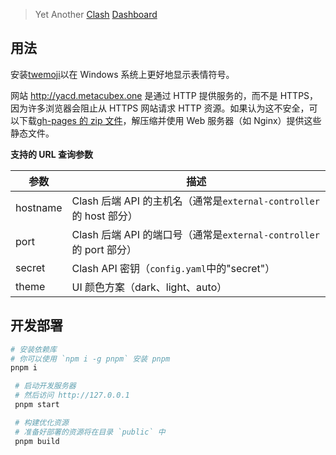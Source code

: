 > Yet Another [Clash](https://github.com/yaling888/clash) [Dashboard](https://github.com/yaling888/clash-dashboard)

## 用法

安装[twemoji](https://github.com/mozilla/twemoji-colr/releases)以在 Windows 系统上更好地显示表情符号。

网站 http://yacd.metacubex.one 是通过 HTTP 提供服务的，而不是 HTTPS，因为许多浏览器会阻止从 HTTPS 网站请求 HTTP 资源。如果认为这不安全，可以下载[gh-pages 的 zip 文件](https://github.com/MetaCubeX/yacd/archive/gh-pages.zip)，解压缩并使用 Web 服务器（如 Nginx）提供这些静态文件。

**支持的 URL 查询参数**

| 参数     | 描述                                                               |
| -------- | ------------------------------------------------------------------ |
| hostname | Clash 后端 API 的主机名（通常是`external-controller`的 host 部分） |
| port     | Clash 后端 API 的端口号（通常是`external-controller`的 port 部分） |
| secret   | Clash API 密钥（`config.yaml`中的"secret"）                        |
| theme    | UI 颜色方案（dark、light、auto）                                   |

## 开发部署

```sh
# 安装依赖库
# 你可以使用 `npm i -g pnpm` 安装 pnpm
pnpm i

 # 启动开发服务器
 # 然后访问 http://127.0.0.1
 pnpm start

 # 构建优化资源
 # 准备好部署的资源将在目录 `public` 中
 pnpm build
```
